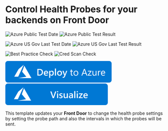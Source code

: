 # Control Health Probes for your backends on Front Door

![Azure Public Test Date](https://azurequickstartsservice.blob.core.windows.net/badges/201-front-door-health-probes/PublicLastTestDate.svg)
![Azure Public Test Result](https://azurequickstartsservice.blob.core.windows.net/badges/201-front-door-health-probes/PublicDeployment.svg)

![Azure US Gov Last Test Date](https://azurequickstartsservice.blob.core.windows.net/badges/201-front-door-health-probes/FairfaxLastTestDate.svg)
![Azure US Gov Last Test Result](https://azurequickstartsservice.blob.core.windows.net/badges/201-front-door-health-probes/FairfaxDeployment.svg)

![Best Practice Check](https://azurequickstartsservice.blob.core.windows.net/badges/201-front-door-health-probes/BestPracticeResult.svg)
![Cred Scan Check](https://azurequickstartsservice.blob.core.windows.net/badges/201-front-door-health-probes/CredScanResult.svg)

[![Deploy To Azure](https://raw.githubusercontent.com/Azure/azure-quickstart-templates/master/1-CONTRIBUTION-GUIDE/images/deploytoazure.svg?sanitize=true)](https://portal.azure.com/#create/Microsoft.Template/uri/https%3A%2F%2Fraw.githubusercontent.com%2FAzure%2Fazure-quickstart-templates%2Fmaster%2F201-front-door-health-probes%2Fazuredeploy.json)
[![Visualize](https://raw.githubusercontent.com/Azure/azure-quickstart-templates/master/1-CONTRIBUTION-GUIDE/images/visualizebutton.svg?sanitize=true)](http://armviz.io/#/?load=https%3A%2F%2Fraw.githubusercontent.com%2FAzure%2Fazure-quickstart-templates%2Fmaster%2F201-front-door-health-probes%2Fazuredeploy.json)

This template updates your **Front Door** to change the health probe settings by
setting the probe path and also the intervals in which the probes will be sent.
